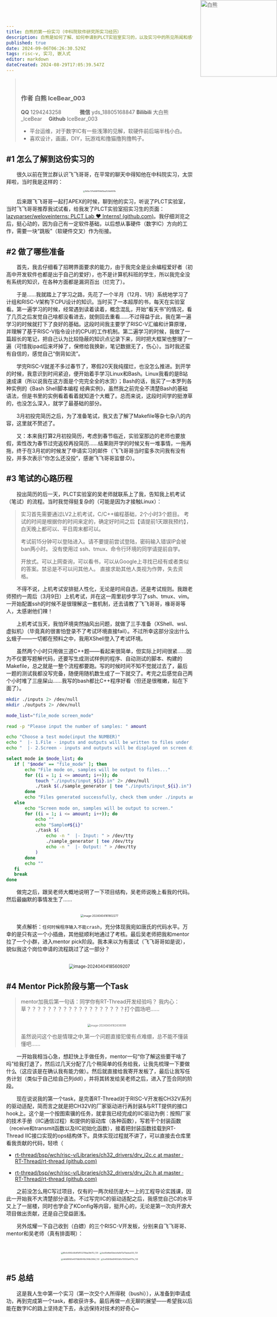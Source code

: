 ```yaml
---
title: 白熊的第一份实习（中科院软件研究所实习经历）
description: 白熊是如何了解、如何申请到PLCT实验室实习的，以及实习中的所见所闻和感悟。
published: true
date: 2024-09-06T06:26:30.529Z
tags: risc-v, 实习, 嵌入式
editor: markdown
dateCreated: 2024-08-29T17:05:39.547Z
---
```


> <img src="https://s2.loli.net/2024/09/03/g7JEaowHsvymSYl.jpg" alt="白熊" style="position: absolute; top: 0; right: 0px; width: 207px; height: 207px;">
> <br>
> 
> ### 作者 白熊 IceBear_003
> 
> <i class="fab fa-qq fa-sm"></i> **QQ** 1294243258 &emsp;&emsp;&emsp; <i class="fab fa-weixin fa-sm"></i> **微信** yds_18805168847
> <i class="fas fa-podcast fa-sm"></i> **Bilibili** 大白熊_IceBear&emsp; <i class="fab fa-github fa-sm"></i> **Github** IceBear_003
> - 平台运维，对于数字IC有一些浅薄的见解，软硬件前后端半栈小白。
> - 喜欢设计，画画，DIY，玩游戏和撸猫撸狗撸鸭子。

## #1 怎么了解到这份实习的
&emsp;&emsp;很久以前在贺兰群认识飞飞哥哥，在平常的聊天中得知他在中科院实习，太崇拜啦，当时我是这样的：
<br>
<div style="text-align: center;">
<img src="https://gitee.com/HamsterYDS/MyImages/raw/master/imgs/fb0bc72f1a588f15fb65ba2528d4061b.jpg" alt="fb0bc72f1a588f15fb65ba2528d4061b" style="zoom:33%;"/>
</div>

&emsp;&emsp;后来跟飞飞哥哥一起打APEX的时候，聊到他的实习，听说了PLCT实验室，当时飞飞哥哥推荐我试试看，给我发了PLCT实验室招实习生的页面：[lazyparser/weloveinterns: PLCT Lab ❤️ Interns! (github.com)](https://github.com/lazyparser/weloveinterns)。我仔细浏览之后，挺心动的，因为自己有一定软件基础，以后想从事硬件（数字IC）方向的工作，需要一块“跳板”（软硬件交叉）作为衔接。

## #2 做了哪些准备

&emsp;&emsp;首先，我去仔细看了招聘界面要求的能力，由于我完全是业余编程爱好者（初高中开发软件也都是出于自己的爱好），也不是计算机科班的学生，所以我完全没有系统的知识，在各种方面都是漏洞百出（烂完了）。

&emsp;&emsp;于是……我就踏上了学习之路，先花了一个半月（12月、1月）系统地学习了计组和RISC-V架构下CPU设计的知识。当时买了一本超厚的书，每天在实验室看。第一遍学习的时候，经常遇到读着读着，概念混乱，开始“看天书”的情况，看了几页之后发觉自己啥都没看进去，就倒回去重看……不过得益于此，我在第一遍学习的时候就打下了良好的基础。这段时间我主要学了RISC-V汇编和计算原理，并理解了基于RISC-V指令设计的CPU的工作机制。第二遍学习的时候，我做了一篇超长的笔记，把自己认为比较隐蔽的知识点记录下来，同时把大框架也整理了一遍（可惜我ipad后来坏掉了，保修给我换新，笔记数据无了，伤心）。当时我还蛮有自信的，感觉自己“倒背如流”。

&emsp;&emsp;学完RISC-V就差不多过春节了，寒假20天我纯摆烂，也没怎么推进。到开学的时候，我意识到时间紧迫，便开始着手学习Linux和Bash。Linux我看的是B站速成课（所以说我在这方面是个完完全全的水货）；Bash的话，我买了一本罗列各种实例的《Bash Shell脚本编程 经典实例》，虽然我之前完全不清楚Bash的基础语法，但是书里的实例看着看着就知道个大概了。总而来说，这段时间学的挺潦草的，也没怎么深入，就学了最基础的部分。

&emsp;&emsp;3月初投完简历之后，为了准备笔试，我又去了解了Makefile等杂七杂八的内容，这里就不赘述了。

&emsp;&emsp;又：本来我打算2月初投简历，考虑到春节临近，实验室那边的老师也要放假，索性改为春节过完返校再投简历……结果刚开学的时候又有一堆事情，一拖再拖，终于在3月初的时候发了申请实习的邮件（飞飞哥哥当时蛮多次问我有没有投，并多次表示“你怎么还没投”，感谢飞飞哥哥监督:D）。

## #3 笔试的心路历程

&emsp;&emsp;投出简历的后一天，PLCT实验室的吴老师就联系上了我，告知我上机考试（笔试）的流程。当时我觉得挺复杂的（可能是因为才接触Linux）：

> 实习首先需要通过LV2上机考试，C/C++编程基础，2个小时3个题目。
> 考试的时间是根据你的时间来定的，确定好时间之后【请提前1天跟我预约】，白天晚上都可以、平日周末都可以。
>
> 考试前15分钟可以登陆进入。请不要提前尝试登陆，密码输入错误IP会被ban两小时。
> 没有使用过 ssh、tmux、命令行环境的同学请提前自学。
>
> 开放式。可以上网查询，可以看书，可以从Google上寻找已经有或者类似的答案。禁忌是不可以问其他人。
> 直接求助其他人类视为作弊，失去资格。

&emsp;&emsp;不得不说，上机考试安排挺人性化，无论是时间自选，还是考试规则。我跟老师预约一周后（3月9日）上机考试，并在这一周里初步学习了ssh、tmux、vim。一开始配置ssh的时候不是很理解这一套机制，还去请教了飞飞哥哥，椽哥哥等人，太感谢他们辣！

&emsp;&emsp;上机考试当天，我怕环境突然抽风出问题，就做了三手准备（XShell、wsl、虚拟机）（毕竟真的很害怕登录不了考试环境直接fail）。不过所幸这部分没出什么幺蛾子——一切都在预料之中，我用XShell登入了考试环境。

&emsp;&emsp;虽然两个小时只用做三道C++题——看起来很简单，但实际上时间很紧……因为不仅要写题解代码，还要写生成测试样例的程序、自动测试的脚本、构建的Makefile，总之就是一整个流程都要跑。写的时候时间不知不觉就过去了，最后一题的测试我都没写完备，随便用随机数生成了一下就交了。考完之后感觉自己两个小时堆了三座屎山……我写的bash都比C++程序好看（但还是很稚嫩，贴在下面了）。

 ```bash
mkdir ./inputs 2> /dev/null
mkdir ./outputs 2> /dev/null

mode_list="file_mode screen_mode"

read -p "Please input the number of samples: " amount

echo "Choose a test mode(input the NUMBER)"
echo "  |- 1.File - inputs and outputs will be written to files under ./inputs and ./outputs."
echo "  |- 2.Screen - inputs and outputs will be displayed on screen directly."

select mode in $mode_list; do
	if [ "$mode" == "file_mode" ]; then
		echo "File mode on, samples will be output to files..."
		for ((i = 1; i <= amount; i++)); do
			touch "./inputs/input_${i}.in" 2> /dev/null
			./task $(./sample_generator | tee "./inputs/input_${i}.in") > "./outputs/output_${i}.out"
		done
		echo "Files generated successfully, check them under ./inputs and ./outputs."
	else
		echo "Screen mode on, samples will be output to screen."
		for ((i = 1; i <= amount; i++)); do
			echo ""
			echo "Sample#${i}"
			./task $(
    			echo -n "  |- Input: " > /dev/tty
    			./sample_generator | tee /dev/tty
    			echo -n "  |- Output: " > /dev/tty
			)
		done
		echo ""
	fi
	break
done
 ```

&emsp;&emsp;做完之后，跟吴老师大概地说明了一下项目结构，吴老师说晚上看我的代码。然后最幽默的事情发生了……

<br>
<div style="text-align: center;">
<img src="https://gitee.com/HamsterYDS/MyImages/raw/master/imgs/image-20240404161802277.png" alt="image-20240404161802277" style="zoom:50%;" />
</div>

&emsp;&emsp;笑点解析：`任何时候程序输入不能crash`，充分体现我宛如唐氏的代码水平。万幸的是只有这一个小插曲，其他挺顺利地通过了考核。最后吴老师把我和mentor拉了一个小群，进入mentor pick阶段。我本来以为有面试（飞飞哥哥如是说），貌似我这个岗位申请的流程跳过了这一部分？
  
<br>
<div style="text-align: center;">
<img src="https://gitee.com/HamsterYDS/MyImages/raw/master/imgs/image-20240404185609207.png" alt="image-20240404185609207" style="zoom: 80%;" />
</div>

## #4 Mentor Pick阶段与第一个Task

> mentor加我后第一句话：同学你有RT-Thread开发经验吗？
> 我内心：草？？？？？？？？？？？？？？？？？？？打个圆场吧……
>
> <br>
> <div style="text-align: center;">
> <img src="https://gitee.com/HamsterYDS/MyImages/raw/master/imgs/image-20240404162438098.png" alt="image-20240404162438098" style="zoom:50%;" />
> </div>
> 
> 虽然说问这个也是情理之中,第一个问题直接犯傻有点难绷，总不能不懂装懂吧……

&emsp;&emsp;一开始我相当心急，想赶快上手做任务，mentor一句“你了解这些要干啥了吗”给我打退了，然后过几天分配了几个稍简单的任务给我，让我先梳理一下要做什么（这应该是在确认我有能力做）。然后就直接给我寄开发板了，最后让我写任务计划（类似于自己给自己列ddl），并将其转发给吴老师之后，进入了签合同的阶段。

&emsp;&emsp;现在说说我的第一个task，是完善RT-Thread对于RISC-V开发板CH32V系列的驱动适配，简而言之就是把CH32V的厂家驱动进行再封装&与RTT提供的接口hook上。这个是一个按图索骥的任务，就拿我已经完成的IIC驱动为例：按照厂家的技术手册（IIC通信过程）和提供的驱动库（各种函数），写若干个封装函数（receive和transmit函数以及IIC初始化函数），接着把封装函数挂载到RT-Thread IIC接口实现的ops结构体下。具体实现过程就不讲了，可以直接去仓库里看我贡献的代码，轻喷（

- [rt-thread/bsp/wch/risc-v/Libraries/ch32_drivers/drv_i2c.c at master · RT-Thread/rt-thread (github.com)](https://github.com/RT-Thread/rt-thread/blob/master/bsp/wch/risc-v/Libraries/ch32_drivers/drv_i2c.c)

- [rt-thread/bsp/wch/risc-v/Libraries/ch32_drivers/drv_i2c.h at master · RT-Thread/rt-thread (github.com)](https://github.com/RT-Thread/rt-thread/blob/master/bsp/wch/risc-v/Libraries/ch32_drivers/drv_i2c.h)

&emsp;&emsp;之前没怎么用C写过项目，仅有的一两次经历是大一上的工程导论实践课，因此一开始我不大清楚部分语法。不过写完IIC的驱动适配之后，我感觉自己C的水平又上了一层楼，同时也学会了KConfig等内容，挺开心的，无论是第一次向开源大项目做出贡献，还是自己受益匪浅。

&emsp;&emsp;另外炫耀一下自己收到（白嫖）的三个RISC-V开发板，分别来自飞飞哥哥、mentor和吴老师（真有排面啊）：

<br>
<div style="text-align: center;">
<img src="https://gitee.com/HamsterYDS/MyImages/raw/master/imgs/89c6c9082c66df1b1f532796aa39b753_720.jpg" alt="89c6c9082c66df1b1f532796aa39b753_720" style="zoom:33%;" />

<img src="https://gitee.com/HamsterYDS/MyImages/raw/master/imgs/2ee06d4bbf2bbcb4a9d73a75aebea535_720.jpg" alt="2ee06d4bbf2bbcb4a9d73a75aebea535_720" style="zoom:33%;" />
  
<br>
<img src="https://gitee.com/HamsterYDS/MyImages/raw/master/imgs/cb6d99060e40758b08045b3149b33fb8_720.jpg" alt="cb6d99060e40758b08045b3149b33fb8_720" style="zoom:33%;" />

<img src="https://gitee.com/HamsterYDS/MyImages/raw/master/imgs/5ce05850bd5f4055d0e750050a4f711e_720.jpg" alt="5ce05850bd5f4055d0e750050a4f711e_720" style="zoom:33%;" />
</div>

## #5 总结

&emsp;&emsp;这是我人生中第一个实习（第一次交个人所得税（bushi）），从准备到申请成功，再到完成第一个task，都收获许多。最后再做一点无聊的展望——希望我以后能在数字IC的路上坚持走下去，永远保持对技术的好奇心~
